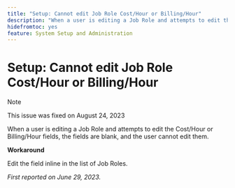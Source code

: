 ```yaml
---
title: "Setup: Cannot edit Job Role Cost/Hour or Billing/Hour"
description: "When a user is editing a Job Role and attempts to edit the Cost/Hour or Billing/Hour fields, the fields are blank, and the user cannot edit them."
hidefromtoc: yes
feature: System Setup and Administration
---
```


# Setup: Cannot edit Job Role Cost/Hour or Billing/Hour



>[!NOTE]
>
>This issue was fixed on August 24, 2023

When a user is editing a Job Role and attempts to edit the Cost/Hour or Billing/Hour fields, the fields are blank, and the user cannot edit them.

**Workaround**

Edit the field inline in the list of Job Roles.

_First reported on June 29, 2023._

